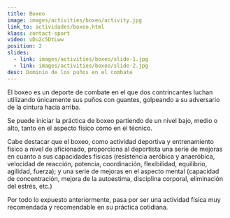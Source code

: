 ```yaml
---
title: Boxeo
image: images/activities/boxeo/activity.jpg
link_to: actividades/boxeo.html
klass: contact-sport
video: uDu2c5DtLww
position: 2
slides:
  - link: images/activities/boxeo/slide-1.jpg
  - link: images/activities/boxeo/slide-2.jpg
desc: Dominio de los puños en el combate
---
```

<p>El boxeo es un deporte de combate en el que dos contrincantes luchan utilizando únicamente sus puños con guantes, golpeando a su adversario de la cintura hacia arriba.</p>

<p>Se puede iniciar la práctica de boxeo partiendo de un nivel bajo, medio o alto, tanto en el aspecto físico como en el técnico.</p>

<p>Cabe destacar que el boxeo, como actividad deportiva y entrenamiento físico a nivel de aficionado, proporciona al deportista una serie de mejoras en cuanto a sus capacidades físicas (resistencia aeróbica y anaeróbica, velocidad de reacción, potencia, coordinación, flexibilidad, equilibrio, agilidad, fuerza); y una serie de mejoras en el aspecto mental (capacidad de concentración, mejora de la autoestima, disciplina corporal, eliminación del estrés, etc.)</p>

<p>Por todo lo expuesto anteriormente, pasa por ser una actividad física muy recomendada y recomendable en su práctica cotidiana.</p>
